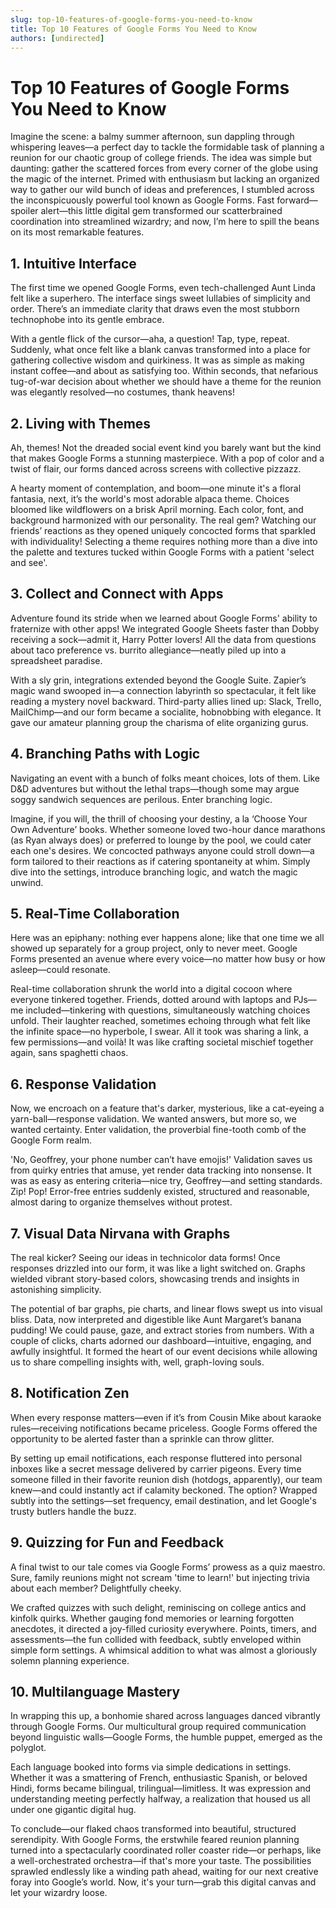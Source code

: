 ```yaml
---
slug: top-10-features-of-google-forms-you-need-to-know
title: Top 10 Features of Google Forms You Need to Know
authors: [undirected]
---
```



# Top 10 Features of Google Forms You Need to Know

Imagine the scene: a balmy summer afternoon, sun dappling through whispering leaves—a perfect day to tackle the formidable task of planning a reunion for our chaotic group of college friends. The idea was simple but daunting: gather the scattered forces from every corner of the globe using the magic of the internet. Primed with enthusiasm but lacking an organized way to gather our wild bunch of ideas and preferences, I stumbled across the inconspicuously powerful tool known as Google Forms. Fast forward—spoiler alert—this little digital gem transformed our scatterbrained coordination into streamlined wizardry; and now, I’m here to spill the beans on its most remarkable features.

## 1. Intuitive Interface

The first time we opened Google Forms, even tech-challenged Aunt Linda felt like a superhero. The interface sings sweet lullabies of simplicity and order. There’s an immediate clarity that draws even the most stubborn technophobe into its gentle embrace.

With a gentle flick of the cursor—aha, a question! Tap, type, repeat. Suddenly, what once felt like a blank canvas transformed into a place for gathering collective wisdom and quirkiness. It was as simple as making instant coffee—and about as satisfying too. Within seconds, that nefarious tug-of-war decision about whether we should have a theme for the reunion was elegantly resolved—no costumes, thank heavens!

## 2. Living with Themes

Ah, themes! Not the dreaded social event kind you barely want but the kind that makes Google Forms a stunning masterpiece. With a pop of color and a twist of flair, our forms danced across screens with collective pizzazz.

A hearty moment of contemplation, and boom—one minute it's a floral fantasia, next, it’s the world's most adorable alpaca theme. Choices bloomed like wildflowers on a brisk April morning. Each color, font, and background harmonized with our personality. The real gem? Watching our friends’ reactions as they opened uniquely concocted forms that sparkled with individuality! Selecting a theme requires nothing more than a dive into the palette and textures tucked within Google Forms with a patient 'select and see'.

## 3. Collect and Connect with Apps

Adventure found its stride when we learned about Google Forms' ability to fraternize with other apps! We integrated Google Sheets faster than Dobby receiving a sock—admit it, Harry Potter lovers! All the data from questions about taco preference vs. burrito allegiance—neatly piled up into a spreadsheet paradise.

With a sly grin, integrations extended beyond the Google Suite. Zapier’s magic wand swooped in—a connection labyrinth so spectacular, it felt like reading a mystery novel backward. Third-party allies lined up: Slack, Trello, MailChimp—and our form became a socialite, hobnobbing with elegance. It gave our amateur planning group the charisma of elite organizing gurus.

## 4. Branching Paths with Logic

Navigating an event with a bunch of folks meant choices, lots of them. Like D&D adventures but without the lethal traps—though some may argue soggy sandwich sequences are perilous. Enter branching logic.

Imagine, if you will, the thrill of choosing your destiny, a la ‘Choose Your Own Adventure’ books. Whether someone loved two-hour dance marathons (as Ryan always does) or preferred to lounge by the pool, we could cater each one's desires. We concocted pathways anyone could stroll down—a form tailored to their reactions as if catering spontaneity at whim. Simply dive into the settings, introduce branching logic, and watch the magic unwind.

## 5. Real-Time Collaboration

Here was an epiphany: nothing ever happens alone; like that one time we all showed up separately for a group project, only to never meet. Google Forms presented an avenue where every voice—no matter how busy or how asleep—could resonate.

Real-time collaboration shrunk the world into a digital cocoon where everyone tinkered together. Friends, dotted around with laptops and PJs—me included—tinkering with questions, simultaneously watching choices unfold. Their laughter reached, sometimes echoing through what felt like the infinite space—no hyperbole, I swear. All it took was sharing a link, a few permissions—and voilà! It was like crafting societal mischief together again, sans spaghetti chaos.

## 6. Response Validation

Now, we encroach on a feature that's darker, mysterious, like a cat-eyeing a yarn-ball—response validation. We wanted answers, but more so, we wanted certainty. Enter validation, the proverbial fine-tooth comb of the Google Form realm.

'No, Geoffrey, your phone number can’t have emojis!' Validation saves us from quirky entries that amuse, yet render data tracking into nonsense. It was as easy as entering criteria—nice try, Geoffrey—and setting standards. Zip! Pop! Error-free entries suddenly existed, structured and reasonable, almost daring to organize themselves without protest.

## 7. Visual Data Nirvana with Graphs

The real kicker? Seeing our ideas in technicolor data forms! Once responses drizzled into our form, it was like a light switched on. Graphs wielded vibrant story-based colors, showcasing trends and insights in astonishing simplicity.

The potential of bar graphs, pie charts, and linear flows swept us into visual bliss. Data, now interpreted and digestible like Aunt Margaret’s banana pudding! We could pause, gaze, and extract stories from numbers. With a couple of clicks, charts adorned our dashboard—intuitive, engaging, and awfully insightful. It formed the heart of our event decisions while allowing us to share compelling insights with, well, graph-loving souls.

## 8. Notification Zen

When every response matters—even if it’s from Cousin Mike about karaoke rules—receiving notifications became priceless. Google Forms offered the opportunity to be alerted faster than a sprinkle can throw glitter.

By setting up email notifications, each response fluttered into personal inboxes like a secret message delivered by carrier pigeons. Every time someone filled in their favorite reunion dish (hotdogs, apparently), our team knew—and could instantly act if calamity beckoned. The option? Wrapped subtly into the settings—set frequency, email destination, and let Google's trusty butlers handle the buzz.

## 9. Quizzing for Fun and Feedback

A final twist to our tale comes via Google Forms’ prowess as a quiz maestro. Sure, family reunions might not scream 'time to learn!' but injecting trivia about each member? Delightfully cheeky. 

We crafted quizzes with such delight, reminiscing on college antics and kinfolk quirks. Whether gauging fond memories or learning forgotten anecdotes, it directed a joy-filled curiosity everywhere. Points, timers, and assessments—the fun collided with feedback, subtly enveloped within simple form settings. A whimsical addition to what was almost a gloriously solemn planning experience.

## 10. Multilanguage Mastery

In wrapping this up, a bonhomie shared across languages danced vibrantly through Google Forms. Our multicultural group required communication beyond linguistic walls—Google Forms, the humble puppet, emerged as the polyglot.

Each language booked into forms via simple dedications in settings. Whether it was a smattering of French, enthusiastic Spanish, or beloved Hindi, forms became bilingual, trilingual—limitless. It was expression and understanding meeting perfectly halfway, a realization that housed us all under one gigantic digital hug. 

To conclude—our flaked chaos transformed into beautiful, structured serendipity. With Google Forms, the erstwhile feared reunion planning turned into a spectacularly coordinated roller coaster ride—or perhaps, like a well-orchestrated orchestra—if that's more your taste. The possibilities sprawled endlessly like a winding path ahead, waiting for our next creative foray into Google’s world. Now, it's your turn—grab this digital canvas and let your wizardry loose.